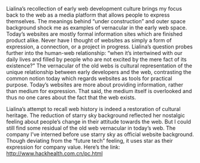 Lialina’s recollection of early web development culture brings my focus back to the web as a media platform that allows people to express themselves. The meanings behind “under construction” and outer space background shock me as examples of vernacular in the early web space. Today’s websites are mostly formal information sites which are finished product alike. Never have I thought of websites as simply a form of expression, a connection, or a project in progress. Lialina’s question probes further into the human-web relationship: “when it’s intertwined with our daily lives and filled by people who are not excited by the mere fact of its existence?” The vernacular of the old webs is cultural representation of the unique relationship between early developers and the web, contrasting the common notion today which regards websites as tools for practical purpose. Today’s websites are more about providing information, rather than medium for expression. That said, the medium itself is overlooked and thus no one cares about the fact that the web exists.

Lialina’s attempt to recall web history is indeed a restoration of cultural heritage. The reduction of starry sky background reflected her nostalgic feeling about people’s change in their attitude towards the web. But I could still find some residual of the old web vernacular in today’s web. The company I’ve interned before use starry sky as official website background. Though deviating from the “future tech” feeling, it uses star as their expression for company value. Here’s the link: http://www.hackhealth.com.cn/pc.html
